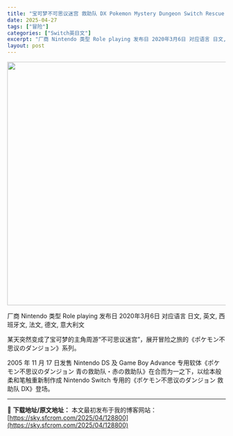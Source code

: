 ```yaml
---
title: "宝可梦不可思议迷宫 救助队 DX Pokemon Mystery Dungeon Switch Rescue Team DX NSP英日文"
date: 2025-04-27
tags: ["冒险"]
categories: ["Switch英日文"]
excerpt: "厂商 Nintendo 类型 Role playing 发布日 2020年3月6日 对应语言 日文, 英文, 西班牙文, 法文, 德文, 意大利文 某天突然变成了宝可梦的主角周游“不可思议迷宫”，展开冒险之旅的《ポケモン不思议のダンジョン》系列。 2005 年 11 月 17 日发售 Nintend&hellip;"
layout: post
---
```


<img class="aligncenter size-full wp-image-128801" src="https://sky.sfcrom.com/wp-content/uploads/2025/04/2025042707173451.webp" alt="" width="1000" height="562" />

厂商 Nintendo
类型 Role playing
发布日 2020年3月6日
对应语言 日文, 英文, 西班牙文, 法文, 德文, 意大利文

某天突然变成了宝可梦的主角周游“不可思议迷宫”，展开冒险之旅的《ポケモン不思议のダンジョン》系列。

2005 年 11 月 17 日发售 Nintendo DS 及 Game Boy Advance 专用软体《ポケモン不思议のダンジョン 青の救助队・赤の救助队》在合而为一之下，以绘本般柔和笔触重新制作成 Nintendo Switch 专用的《ポケモン不思议のダンジョン 救助队 DX》登场。

---
📖 **下载地址/原文地址：** 本文最初发布于我的博客网站：[https://sky.sfcrom.com/2025/04/128800](https://sky.sfcrom.com/2025/04/128800)
